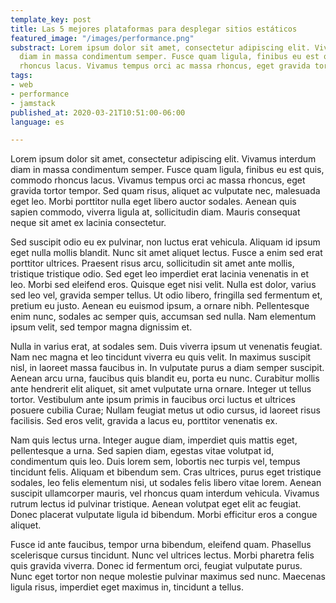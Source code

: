 ```yaml
---
template_key: post
title: Las 5 mejores plataformas para desplegar sitios estáticos
featured_image: "/images/performance.png"
substract: Lorem ipsum dolor sit amet, consectetur adipiscing elit. Vivamus interdum
  diam in massa condimentum semper. Fusce quam ligula, finibus eu est quis, commodo
  rhoncus lacus. Vivamus tempus orci ac massa rhoncus, eget gravida tortor tempor.
tags:
- web
- performance
- jamstack
published_at: 2020-03-21T10:51:00-06:00
language: es

---
```

Lorem ipsum dolor sit amet, consectetur adipiscing elit. Vivamus interdum diam in massa condimentum semper. Fusce quam ligula, finibus eu est quis, commodo rhoncus lacus. Vivamus tempus orci ac massa rhoncus, eget gravida tortor tempor. Sed quam risus, aliquet ac vulputate nec, malesuada eget leo. Morbi porttitor nulla eget libero auctor sodales. Aenean quis sapien commodo, viverra ligula at, sollicitudin diam. Mauris consequat neque sit amet ex lacinia consectetur.

Sed suscipit odio eu ex pulvinar, non luctus erat vehicula. Aliquam id ipsum eget nulla mollis blandit. Nunc sit amet aliquet lectus. Fusce a enim sed erat porttitor ultrices. Praesent risus arcu, sollicitudin sit amet ante mollis, tristique tristique odio. Sed eget leo imperdiet erat lacinia venenatis in et leo. Morbi sed eleifend eros. Quisque eget nisi velit. Nulla est dolor, varius sed leo vel, gravida semper tellus. Ut odio libero, fringilla sed fermentum et, pretium eu justo. Aenean eu euismod ipsum, a ornare nibh. Pellentesque enim nunc, sodales ac semper quis, accumsan sed nulla. Nam elementum ipsum velit, sed tempor magna dignissim et.

Nulla in varius erat, at sodales sem. Duis viverra ipsum ut venenatis feugiat. Nam nec magna et leo tincidunt viverra eu quis velit. In maximus suscipit nisl, in laoreet massa faucibus in. In vulputate purus a diam semper suscipit. Aenean arcu urna, faucibus quis blandit eu, porta eu nunc. Curabitur mollis ante hendrerit elit aliquet, sit amet vulputate urna ornare. Integer ut tellus tortor. Vestibulum ante ipsum primis in faucibus orci luctus et ultrices posuere cubilia Curae; Nullam feugiat metus ut odio cursus, id laoreet risus facilisis. Sed eros velit, gravida a lacus eu, porttitor venenatis ex.

Nam quis lectus urna. Integer augue diam, imperdiet quis mattis eget, pellentesque a urna. Sed sapien diam, egestas vitae volutpat id, condimentum quis leo. Duis lorem sem, lobortis nec turpis vel, tempus tincidunt felis. Aliquam et bibendum sem. Cras ultrices, purus eget tristique sodales, leo felis elementum nisi, ut sodales felis libero vitae lorem. Aenean suscipit ullamcorper mauris, vel rhoncus quam interdum vehicula. Vivamus rutrum lectus id pulvinar tristique. Aenean volutpat eget elit ac feugiat. Donec placerat vulputate ligula id bibendum. Morbi efficitur eros a congue aliquet.

Fusce id ante faucibus, tempor urna bibendum, eleifend quam. Phasellus scelerisque cursus tincidunt. Nunc vel ultrices lectus. Morbi pharetra felis quis gravida viverra. Donec id fermentum orci, feugiat vulputate purus. Nunc eget tortor non neque molestie pulvinar maximus sed nunc. Maecenas ligula risus, imperdiet eget maximus in, tincidunt a tellus.